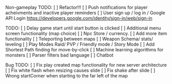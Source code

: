 Non-gameplay TODO:
[ ] Refactor!!!
[ ] Push notifications for player acheivments and inactive player reminders
[ ] User sign up / log in / Google API Login https://developers.google.com/identity/sign-in/web/sign-in

TODO:
[ ] Delay game start until start button is clicked
[ ] Additional menu screen functionality (map choice)
[ ] Npc Store / currency.
[ ] Add more item functionality
[ ] Teleporting between maps
[ ] Weapon Schema/ stats/ leveling
[ ] Play Modes Raid/ PVP / Friendly mode / Story Mode 
[ ] Add Shortest Path finding for move-by-click
[ ] Machine learning algorithms for monsters
[ ] Parser filters bad language
[ ] Chatbot

Bug TODO:
[ ] Fix play created map functionality for new server architecture
[ ] Fix white flash when resizing causes slide
[ ] Fix shake after slide
[ ] Wrong startCorner when starting to the far left of the map

